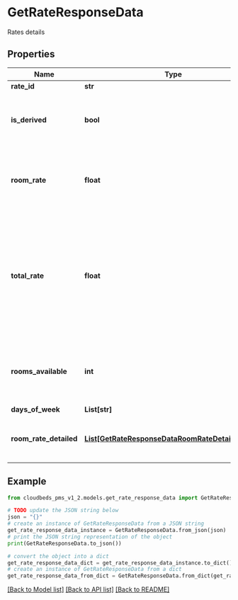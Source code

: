 # GetRateResponseData

Rates details

## Properties

Name | Type | Description | Notes
------------ | ------------- | ------------- | -------------
**rate_id** | **str** | Rate ID | [optional] 
**is_derived** | **bool** | This rate has been derived from another rate | [optional] 
**room_rate** | **float** | Base rate for the room, based on the parameters provided | [optional] 
**total_rate** | **float** | Total rate for the room, based on the parameters provided. Calculated using base rates and additional costs from extra guests. | [optional] 
**rooms_available** | **int** | Number of rooms available, based on the parameters provided | [optional] 
**days_of_week** | **List[str]** |  | [optional] 
**room_rate_detailed** | [**List[GetRateResponseDataRoomRateDetailedInner]**](GetRateResponseDataRoomRateDetailedInner.md) | Detailed information on the rates, if requested | [optional] 

## Example

```python
from cloudbeds_pms_v1_2.models.get_rate_response_data import GetRateResponseData

# TODO update the JSON string below
json = "{}"
# create an instance of GetRateResponseData from a JSON string
get_rate_response_data_instance = GetRateResponseData.from_json(json)
# print the JSON string representation of the object
print(GetRateResponseData.to_json())

# convert the object into a dict
get_rate_response_data_dict = get_rate_response_data_instance.to_dict()
# create an instance of GetRateResponseData from a dict
get_rate_response_data_from_dict = GetRateResponseData.from_dict(get_rate_response_data_dict)
```
[[Back to Model list]](../README.md#documentation-for-models) [[Back to API list]](../README.md#documentation-for-api-endpoints) [[Back to README]](../README.md)


